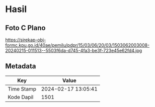 # Hasil

## Foto C Plano

https://sirekap-obj-formc.kpu.go.id/40ae/pemilu/pdpr/15/03/06/20/03/1503062003008-20240215-011513--5503f6da-d745-4fa3-be3f-723e45e62fd4.jpg


## Metadata

| Key        | Value               |
| ---------- | ------------------- |
| Time Stamp | 2024-02-17 13:05:41 |
| Kode Dapil | 1501                |



